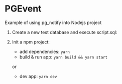 # PGEvent
Example of using pg_notify into Nodejs project

1. Create a new test database and execute script.sql:

2. Init a npm project:

	- add dependencies: ```yarn```
	- build & run app: ```yarn build && yarn start```
	
	or
	
	- dev app: ```yarn dev```

